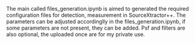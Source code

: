 The main called files_generation.ipynb is aimed to generated the required configuration files for detection, measurement in SourceXtractor++.
The parameters can be adjusted accordinglly in the files_generation.ipynb, if some parameters are not present, they can be added.
Psf and filters are also optional, the uploaded once are for my private use.
